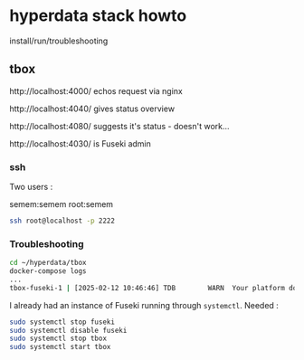 # hyperdata stack howto

install/run/troubleshooting

## tbox

http://localhost:4000/ echos request via nginx

http://localhost:4040/ gives status overview

http://localhost:4080/ suggests it's status - doesn't work...

http://localhost:4030/ is Fuseki admin

### ssh

Two users :

semem:semem
root:semem

```sh
ssh root@localhost -p 2222
```


### Troubleshooting


```sh
cd ~/hyperdata/tbox
docker-compose logs
...
tbox-fuseki-1 | [2025-02-12 10:46:46] TDB        WARN  Your platform does not support checking process liveness so TDB disk locations cannot be reliably locked to prevent possible corruption due to unsafe multi-JVM usage
```

I already had an instance of Fuseki running through `systemctl`. Needed :
```sh
sudo systemctl stop fuseki
sudo systemctl disable fuseki
sudo systemctl stop tbox
sudo systemctl start tbox
```
